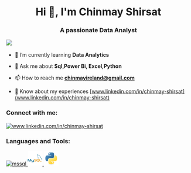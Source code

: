<h1 align="center">Hi 👋, I'm Chinmay Shirsat</h1>
<h3 align="center">A passionate Data Analyst</h3>
<img src= "https://www.google.com/url?sa=i&url=https%3A%2F%2Fwww.shutterstock.com%2Fsearch%2Ftechnology-cartoon&psig=AOvVaw0Nf5gBfgrU5R1jm-NhjKlW&ust=1755289723492000&source=images&cd=vfe&opi=89978449&ved=0CBUQjRxqFwoTCOCE9vWRi48DFQAAAAAdAAAAABAE">

- 🌱 I’m currently learning **Data Analytics**

- 💬 Ask me about **Sql,Power Bi, Excel,Python**

- 📫 How to reach me **chinmayireland@gmail.com**

- 📄 Know about my experiences [www.linkedin.com/in/chinmay-shirsat](www.linkedin.com/in/chinmay-shirsat)

<h3 align="left">Connect with me:</h3>
<p align="left">
<a href="https://linkedin.com/in/www.linkedin.com/in/chinmay-shirsat" target="blank"><img align="center" src="https://raw.githubusercontent.com/rahuldkjain/github-profile-readme-generator/master/src/images/icons/Social/linked-in-alt.svg" alt="www.linkedin.com/in/chinmay-shirsat" height="30" width="40" /></a>
</p>

<h3 align="left">Languages and Tools:</h3>
<p align="left"> <a href="https://www.microsoft.com/en-us/sql-server" target="_blank" rel="noreferrer"> <img src="https://www.svgrepo.com/show/303229/microsoft-sql-server-logo.svg" alt="mssql" width="40" height="40"/> </a> <a href="https://www.mysql.com/" target="_blank" rel="noreferrer"> <img src="https://raw.githubusercontent.com/devicons/devicon/master/icons/mysql/mysql-original-wordmark.svg" alt="mysql" width="40" height="40"/> </a> <a href="https://www.python.org" target="_blank" rel="noreferrer"> <img src="https://raw.githubusercontent.com/devicons/devicon/master/icons/python/python-original.svg" alt="python" width="40" height="40"/> </a> </p>
